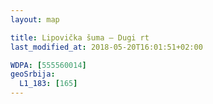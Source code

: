 ```yaml
---
layout: map

title: Lipovička šuma – Dugi rt
last_modified_at: 2018-05-20T16:01:51+02:00

WDPA: [555560014]
geoSrbija:
  L1_183: [165]
---
```

